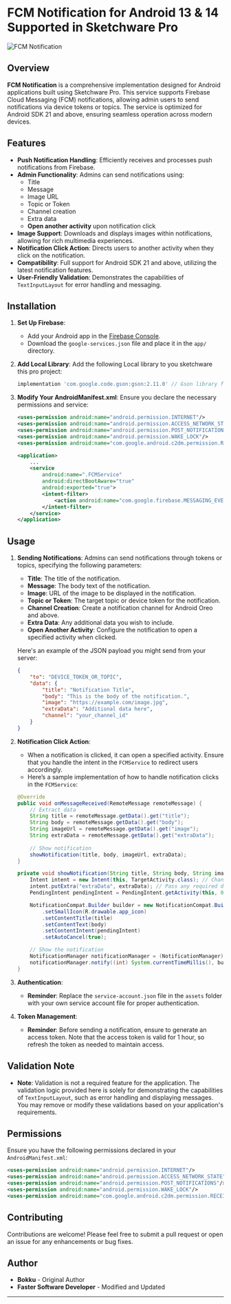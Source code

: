 # FCM Notification for Android 13 & 14 Supported in Sketchware Pro

![FCM Notification](https://i.ibb.co.com/hRzqZCB/Yellow-and-Black-Modern-Attractive-You-Tube-Thumbnail.png)  <!-- Replace with the actual path of your image -->

## Overview

**FCM Notification** is a comprehensive implementation designed for Android applications built using Sketchware Pro. This service supports Firebase Cloud Messaging (FCM) notifications, allowing admin users to send notifications via device tokens or topics. The service is optimized for Android SDK 21 and above, ensuring seamless operation across modern devices.

## Features

- **Push Notification Handling**: Efficiently receives and processes push notifications from Firebase.
- **Admin Functionality**: Admins can send notifications using:
  - Title
  - Message
  - Image URL
  - Topic or Token
  - Channel creation
  - Extra data
  - **Open another activity** upon notification click
- **Image Support**: Downloads and displays images within notifications, allowing for rich multimedia experiences.
- **Notification Click Action**: Directs users to another activity when they click on the notification.
- **Compatibility**: Full support for Android SDK 21 and above, utilizing the latest notification features.
- **User-Friendly Validation**: Demonstrates the capabilities of `TextInputLayout` for error handling and messaging.

## Installation

1. **Set Up Firebase**:
   - Add your Android app in the [Firebase Console](https://console.firebase.google.com/).
   - Download the `google-services.json` file and place it in the `app/` directory.

2. **Add Local Library**:
   Add the following Local library to you sketchware this pro project:

   ```groovy
   implementation 'com.google.code.gson:gson:2.11.0' // Gson library for JSON handling
   ```

3. **Modify Your AndroidManifest.xml**:
   Ensure you declare the necessary permissions and service:

   ```xml
   <uses-permission android:name="android.permission.INTERNET"/>
   <uses-permission android:name="android.permission.ACCESS_NETWORK_STATE"/>
   <uses-permission android:name="android.permission.POST_NOTIFICATIONS"/> <!-- Required for Android 13+ -->
   <uses-permission android:name="android.permission.WAKE_LOCK"/>
   <uses-permission android:name="com.google.android.c2dm.permission.RECEIVE"/>

   <application>
       ...
       <service
           android:name=".FCMService"
           android:directBootAware="true"
           android:exported="true">
           <intent-filter>
               <action android:name="com.google.firebase.MESSAGING_EVENT" />
           </intent-filter>
       </service>
   </application>
   ```

## Usage

1. **Sending Notifications**: Admins can send notifications through tokens or topics, specifying the following parameters:

   - **Title**: The title of the notification.
   - **Message**: The body text of the notification.
   - **Image**: URL of the image to be displayed in the notification.
   - **Topic or Token**: The target topic or device token for the notification.
   - **Channel Creation**: Create a notification channel for Android Oreo and above.
   - **Extra Data**: Any additional data you wish to include.
   - **Open Another Activity**: Configure the notification to open a specified activity when clicked.

   Here's an example of the JSON payload you might send from your server:

   ```json
   {
       "to": "DEVICE_TOKEN_OR_TOPIC",
       "data": {
           "title": "Notification Title",
           "body": "This is the body of the notification.",
           "image": "https://example.com/image.jpg",
           "extraData": "Additional data here",
           "channel": "your_channel_id"
       }
   }
   ```

2. **Notification Click Action**:
   - When a notification is clicked, it can open a specified activity. Ensure that you handle the intent in the `FCMService` to redirect users accordingly. 
   - Here’s a sample implementation of how to handle notification clicks in the `FCMService`:

   ```java
   @Override
   public void onMessageReceived(RemoteMessage remoteMessage) {
       // Extract data
       String title = remoteMessage.getData().get("title");
       String body = remoteMessage.getData().get("body");
       String imageUrl = remoteMessage.getData().get("image");
       String extraData = remoteMessage.getData().get("extraData");
       
       // Show notification
       showNotification(title, body, imageUrl, extraData);
   }

   private void showNotification(String title, String body, String imageUrl, String extraData) {
       Intent intent = new Intent(this, TargetActivity.class); // Change to your target activity
       intent.putExtra("extraData", extraData); // Pass any required data
       PendingIntent pendingIntent = PendingIntent.getActivity(this, 0, intent, PendingIntent.FLAG_UPDATE_CURRENT | PendingIntent.FLAG_IMMUTABLE);

       NotificationCompat.Builder builder = new NotificationCompat.Builder(this, CHANNEL_ID)
           .setSmallIcon(R.drawable.app_icon)
           .setContentTitle(title)
           .setContentText(body)
           .setContentIntent(pendingIntent)
           .setAutoCancel(true);

       // Show the notification
       NotificationManager notificationManager = (NotificationManager) getSystemService(Context.NOTIFICATION_SERVICE);
       notificationManager.notify((int) System.currentTimeMillis(), builder.build());
   }
   ```

3. **Authentication**:
   - **Reminder**: Replace the `service-account.json` file in the `assets` folder with your own service account file for proper authentication.

4. **Token Management**:
   - **Reminder**: Before sending a notification, ensure to generate an access token. Note that the access token is valid for 1 hour, so refresh the token as needed to maintain access.

## Validation Note

- **Note**: Validation is not a required feature for the application. The validation logic provided here is solely for demonstrating the capabilities of `TextInputLayout`, such as error handling and displaying messages. You may remove or modify these validations based on your application's requirements.

## Permissions

Ensure you have the following permissions declared in your `AndroidManifest.xml`:

```xml
<uses-permission android:name="android.permission.INTERNET"/>
<uses-permission android:name="android.permission.ACCESS_NETWORK_STATE"/>
<uses-permission android:name="android.permission.POST_NOTIFICATIONS"/> <!-- Required for Android 13+ -->
<uses-permission android:name="android.permission.WAKE_LOCK"/>
<uses-permission android:name="com.google.android.c2dm.permission.RECEIVE"/>
```

## Contributing

Contributions are welcome! Please feel free to submit a pull request or open an issue for any enhancements or bug fixes.

## Author

- **Bokku** - Original Author
- **Faster Software Developer** - Modified and Updated

---
